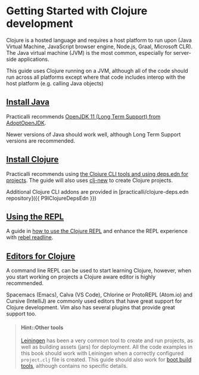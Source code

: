 # Getting Started with Clojure development
Clojure is a hosted language  and requires a host platform to run upon (Java Virtual Machine, JavaScript browser engine, Node.js, Graal, Microsoft CLR). The Java virtual machine (JVM) is the most common, especially for server-side applications.

This guide uses Clojure running on a JVM, although all of the code should run across all platforms except where that code includes interop with the host platform (e.g. calling Java objects)

## [Install Java](install-java.html)
Practicalli recommends [OpenJDK 11 (Long Term Support) from AdoptOpenJDK](install-java.md).

Newer versions of Java should work well, although Long Term Support versions are recommended.


## [Install Clojure](install-clojure.html)
Practicalli recommends using [the Clojure CLI tools and using deps.edn for projects](https://clojure.org/guides/getting_started).  The guide will also uses [clj-new](https://github.com/seancorfield/clj-new) to create Clojure projects.

Additional Clojure CLI addons are provided in [practicalli/clojure-deps.edn repository]({{ P9IClojureDepsEdn }})


## [Using the REPL](/repl-driven-development/)
A guide in [how to use the Clojure REPL](/repl-driven-development/) and enhance the REPL experience with [rebel readline](https://github.com/bhauman/rebel-readline).


## [Editors for Clojure](/development-tools/)
A command line REPL can be used to start learning Clojure, however, when you start working on projects a Clojure aware editor is highly recommended.

Spacemacs (Emacs), Calva (VS Code), Chlorine or ProtoREPL (Atom.io) and Cursive (IntelliJ) are commonly used editors that have great support for Clojure development.  Vim also has several plugins that provide great support too.


> #### Hint::Other tools
> [Leiningen](https://leiningen.org) has been a very common tool to create and run projects, as well as building assets (jars) for deployment.  All the code examples in this book should work with Leiningen when a correctly configured `project.clj` file is created.  This guide should also work for [boot build tools](http://boot-clj.com/), although contains no specific details.
